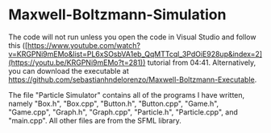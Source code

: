 # Maxwell-Boltzmann-Simulation
The code will not run unless you open the code in Visual Studio and follow this ([https://www.youtube.com/watch?v=KRGPNi9mEMo&list=PL6xSOsbVA1eb_QqMTTcql_3PdOiE928up&index=2](https://youtu.be/KRGPNi9mEMo?t=281)) tutorial from 04:41. Alternatively, you can download the executable at https://github.com/sebastianhndelorenzo/Maxwell-Boltzmann-Executable.

The file "Particle Simulator" contains all of the programs I have written, namely "Box.h", "Box.cpp", "Button.h", "Button.cpp", "Game.h", "Game.cpp", "Graph.h", "Graph.cpp", "Particle.h", "Particle.cpp", and "main.cpp". All other files are from the SFML library.
